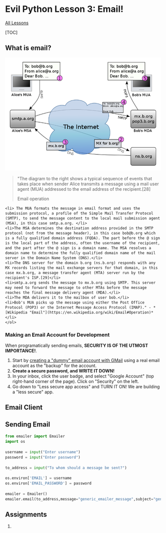 # Evil Python Lesson 3: Email!

[All Lessons](https://zsiegel92.github.io/evilpython/)

[TOC]

## What is email?


<img alt="How email works." src="email_overview.png">


>"The diagram to the right shows a typical sequence of events that takes place when sender Alice transmits a message using a mail user agent (MUA) addressed to the email address of the recipient.[28]
>
>Email operation
>
><ol>
	<li> The MUA formats the message in email format and uses the submission protocol, a profile of the Simple Mail Transfer Protocol (SMTP), to send the message content to the local mail submission agent (MSA), in this case smtp.a.org. </li>
	<li>The MSA determines the destination address provided in the SMTP protocol (not from the message header), in this case bob@b.org which is a fully qualified domain address (FQDA). The part before the @ sign is the local part of the address, often the username of the recipient, and the part after the @ sign is a domain name. The MSA resolves a domain name to determine the fully qualified domain name of the mail server in the Domain Name System (DNS).</li>
	<li>The DNS server for the domain b.org (ns.b.org) responds with any MX records listing the mail exchange servers for that domain, in this case mx.b.org, a message transfer agent (MTA) server run by the recipient's ISP.[29]</li>
	<li>smtp.a.org sends the message to mx.b.org using SMTP. This server may need to forward the message to other MTAs before the message reaches the final message delivery agent (MDA).</li>
	<li>The MDA delivers it to the mailbox of user bob.</li>
	<li>Bob's MUA picks up the message using either the Post Office Protocol (POP3) or the Internet Message Access Protocol (IMAP)." - *[Wikipedia "Email"](https://en.wikipedia.org/wiki/Email#Operation)*</li>
	</ol>

### Making an Email Account for Development

When programatically sending emails, **SECURITY IS OF THE UTMOST IMPORTANCE!**.

1. Start by [creating a "dummy" email account with GMail](https://accounts.google.com/signup) using a real email account as the "backup" for the account.
2. **Create a secure password, and WRITE IT DOWN!**
3. In your inbox, click the user badge, and select "Google Account" (top right-hand corner of the page). Click on "Security" on the left.
4. Go down to "Less secure app access" and TURN IT ON! We are building a "less secure" app.


## Email Client

## Sending Email

```python
from emailer import Emailer
import os

username = input("Enter username")
password = input("Enter password")

to_address = input("To whom should a message be sent?")

os.environ['EMAIL'] = username
os.environ['EMAIL_PASSWORD'] = password

emailer = Emailer()
emailer.email(to_address,message="generic_emailer_message",subject="generic_emailer_subject")
```


## Assignments

1.
